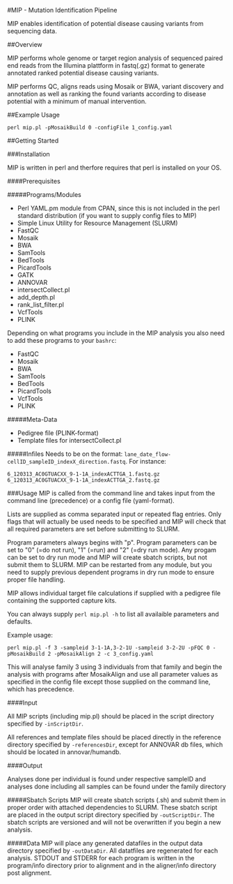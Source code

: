 #MIP - Mutation Identification Pipeline


MIP enables identification of potential disease causing variants from sequencing
data. 

##Overview

MIP performs whole genome or target region analysis of sequenced paired end
reads from the Illumina plattform in fastq(.gz) format to generate annotated
ranked potential disease causing variants. 

MIP performs QC, aligns reads using Mosaik or BWA, variant discovery and
annotation as well as ranking the found variants according to disease potential
with a minimum of manual intervention.

##Example Usage
```
perl mip.pl -pMosaikBuild 0 -configFile 1_config.yaml
```

##Getting Started

###Installation

MIP is written in perl and therfore requires that perl is installed on your OS. 

####Prerequisites

#####Programs/Modules
- Perl YAML.pm module from CPAN, since this is not included in the perl standard
  distribution (if you want to supply config files to MIP)
- Simple Linux Utility for Resource Management (SLURM)
- FastQC
- Mosaik
- BWA
- SamTools
- BedTools
- PicardTools
- GATK
- ANNOVAR
- intersectCollect.pl
- add_depth.pl
- rank_list_filter.pl
- VcfTools
- PLINK

Depending on what programs you include in the MIP analysis you also need to add
these programs to your `bashrc`:

- FastQC
- Mosaik
- BWA
- SamTools
- BedTools
- PicardTools
- VcfTools
- PLINK

#####Meta-Data
- Pedigree file (PLINK-format)
- Template files for intersectCollect.pl

#####Infiles
Needs to be on the format: `lane_date_flow-cellID_sampleID_indexX_direction.fastq`.
For instance:

```
6_120313_AC0GTUACXX_9-1-1A_indexACTTGA_1.fastq.gz
6_120313_AC0GTUACXX_9-1-1A_indexACTTGA_2.fastq.gz
```

###Usage
MIP is called from the command line and takes input from the command line
(precedence) or a config file (yaml-format).

Lists are supplied as comma separated input or repeated flag entries. Only flags
that will actually be used needs to be specified and MIP will check that all
required parameters are set before submitting to SLURM. 

Program parameters always begins with "p". Program parameters can be set to "0"
(=do not run), "1" (=run) and "2" (=dry run mode). Any progam can be set to dry
run mode and MIP will create sbatch scripts, but not submit them to SLURM. MIP
can be restarted from any module, but you need to supply previous dependent
programs in dry run mode to ensure proper file handling. 

MIP allows individual target file calculations if supplied with a pedigree file
containing the supported capture kits.

You can always supply ```perl mip.pl -h``` to list all availaible parameters and
defaults.

Example usage:
```
perl mip.pl -f 3 -sampleid 3-1-1A,3-2-1U -sampleid 3-2-2U -pFQC 0 -pMosaikBuild 2 -pMosaikAlign 2 -c 3_config.yaml
```
This will analyse family 3 using 3 individuals from that family and begin the
analysis with programs after MosaikAlign and use all parameter values as
specified in the config file except those supplied on the command line, which
has precedence.

####Input

All MIP scripts (including mip.pl) should be placed in the script directory
specified by `-inScriptDir`.

All references and template files should be placed directly in the reference
directory specified by `-referencesDir`, except for ANNOVAR db files, which
should be located in annovar/humandb.

####Output

Analyses done per individual is found under respective sampleID and analyses
done including all samples can be found under the family directory

#####Sbatch Scripts
MIP will create sbatch scripts (.sh) and submit them in proper order with
attached dependencies to SLURM. These sbatch script are placed in the output
script directory specified by `-outScriptDir`. The sbatch scripts are versioned
and will not be overwritten if you begin a new analysis.

#####Data
MIP will place any generated datafiles in the output data directory specified by
`-outDataDir`. All datatfiles are regenerated for each analysis. STDOUT and
STDERR for each program is written in the program/info directory prior to
alignment and in the aligner/info directory post alignment.

